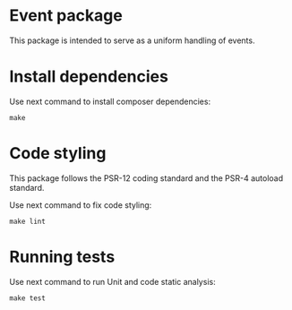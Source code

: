 # Event package
This package is intended to serve as a uniform handling of events.

# Install dependencies
Use next command to install composer dependencies:

```
make
```

# Code styling
This package follows the PSR-12 coding standard and the PSR-4 autoload standard.

Use next command to fix code styling:

```
make lint
```

# Running tests
Use next command to run Unit and code static analysis:

```
make test
```
